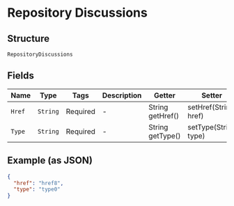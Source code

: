 
# Repository Discussions

## Structure

`RepositoryDiscussions`

## Fields

| Name | Type | Tags | Description | Getter | Setter |
|  --- | --- | --- | --- | --- | --- |
| `Href` | `String` | Required | - | String getHref() | setHref(String href) |
| `Type` | `String` | Required | - | String getType() | setType(String type) |

## Example (as JSON)

```json
{
  "href": "href8",
  "type": "type0"
}
```

